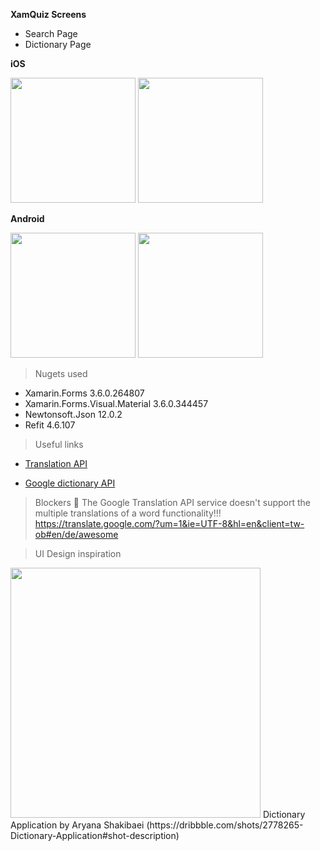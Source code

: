 **XamQuiz Screens**

- Search Page
- Dictionary Page

**iOS**

<img src="https://i.imgur.com/StLPujv.jpg" width="200"> <img src="https://i.imgur.com/o2ATjel.png" width="200">


**Android**

<img src="https://i.imgur.com/a4hmvd6.png" width="200"> <img src="https://i.imgur.com/E7rpRav.png" width="200">





> Nugets used

- Xamarin.Forms 3.6.0.264807
- Xamarin.Forms.Visual.Material 3.6.0.344457
- Newtonsoft.Json 12.0.2
- Refit 4.6.107


> Useful links

- <a href="https://rapidapi.com/systran/api/systran-io-translation-and-nlp">Translation API</a>

- <a href="https://googledictionaryapi.eu-gb.mybluemix.net/">Google dictionary API</a>

> Blockers 🚫
The Google Translation API service doesn't support the multiple translations of a word functionality!!! 
https://translate.google.com/?um=1&ie=UTF-8&hl=en&client=tw-ob#en/de/awesome


> UI Design inspiration

<img src="https://cdn.dribbble.com/users/142973/screenshots/2778265/dictionary-application.png" width="400">
Dictionary Application
by Aryana Shakibaei (https://dribbble.com/shots/2778265-Dictionary-Application#shot-description)
